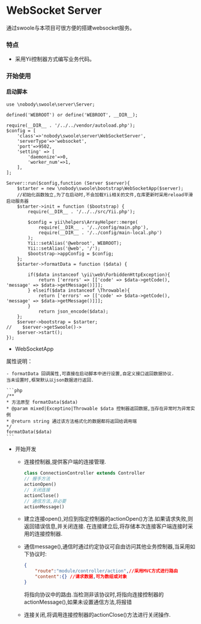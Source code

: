 WebSocket Server
=======================

通过swoole与本项目可很方便的搭建websocket服务。

### 特点

* 采用Yii控制器方式编写业务代码。

### 开始使用

#### 启动脚本
```
use \nobody\swoole\server\Server;

defined('WEBROOT') or define('WEBROOT', __DIR__);

require(__DIR__ . '/../../vendor/autoload.php');
$config = [
    'class'=>'nobody\swoole\server\WebSocketServer',
    'serverType'=>'websocket',
    'port'=>9502,
    'setting' => [
        'daemonize'=>0,
        'worker_num'=>1,
    ],
];

Server::run($config,function (Server $server){
    $starter = new \nobody\swoole\bootstrap\WebSocketApp($server);
    //初始化函数独立,为了在启动时,不会加载Yii相关的文件,在库更新时采用reload平滑启动服务器
    $starter->init = function ($bootstrap) {
        require(__DIR__ . '/../../src/Yii.php');

        $config = yii\helpers\ArrayHelper::merge(
            require(__DIR__ . '/../config/main.php'),
            require(__DIR__ . '/../config/main-local.php')
        );
        Yii::setAlias('@webroot', WEBROOT);
        Yii::setAlias('@web', '/');
        $bootstrap->appConfig = $config;
    };
    $starter->formatData = function ($data) {

        if($data instanceof \yii\web\ForbiddenHttpException){
            return ['errors' => [['code' => $data->getCode(), 'message' => $data->getMessage()]]];
        } elseif($data instanceof \Throwable){
            return ['errors' => [['code' => $data->getCode(), 'message' => $data->getMessage()]]];
        }
            return json_encode($data);
    };
    $server->bootstrap = $starter;
//    $server->getSwoole()->
    $server->start();
});
```

* WebSocketApp

属性说明：

    - formatData 回调属性,可直接在启动脚本中进行设置,自定义接口返回数据协议.
    当未设置时,框架默认以json数据进行返回.
    
    ```php
    /**
    * 方法原型 formatData($data)
    * @param mixed|Exceptino|Throwable $data 控制器返回数据,当存在异常时为异常实例
    * @return string 通过该方法格式化的数据都将返回给调用端
    */
    formatData($data)
    ```
* 开始开发
  - 连接控制器,提供客户端的连接管理.
    ```php
    class ConnectionController extends Controller
    // 握手方法
    actionOpen()
    // 关闭连接
    actionClose()
    // 通信方法,非必要
    actionMessage()
    ```
  - 建立连接open(),对应到指定控制器的actionOpen()方法.如果请求失败,则返回错误信息,并关闭连接.
  在连接建立后,将存储本次连接客户端连接时采用的连接控制器.
  
  - 通信message(),通信时通过约定协议可自由访问其他业务控制器,当采用如下协议时:
    ```json
    {
        "route":"module/controller/action",//采用MVC方式进行路由
        "content":{} //请求数据,可为数组或对象
    }
    ```
    将指向协议中的路由.当检测非该协议时,将指向连接控制器的actionMessage(),如果未设置通信方法,将报错
  - 连接关闭,将调用连接控制器的actionClose()方法进行关闭操作.